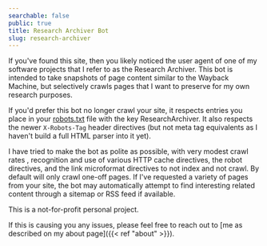 ```yaml
---
searchable: false
public: true
title: Research Archiver Bot
slug: research-archiver
---
```


If you've found this site, then you likely noticed the user agent of one of my software projects that I refer to as the Research Archiver. This bot is intended to take snapshots of page content similar to the Wayback Machine, but selectively crawls pages that I want to preserve for my own research purposes.

If you'd prefer this bot no longer crawl your site, it respects entries you place in your [robots.txt](https://www.robotstxt.org/robotstxt.html) file with the key ResearchArchiver. It also respects the newer `X-Robots-Tag` header directives (but not meta tag equivalents as I haven't build a full HTML parser into it yet).

I have tried to make the bot as polite as possible, with very modest crawl rates , recognition and use of various HTTP cache directives, the robot directives, and the link microformat directives to not index and not crawl. By default will only crawl one-off pages. If I've requested a variety of pages from your site, the bot may automatically attempt to find interesting related content through a sitemap or RSS feed if available.

This is a not-for-profit personal project.

If this is causing you any issues, please feel free to reach out to [me as described on my about page]({{< ref "about" >}}).

